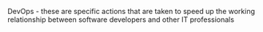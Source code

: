 DevOps - these are specific actions that are taken to speed up the working relationship between software developers and other IT professionals 